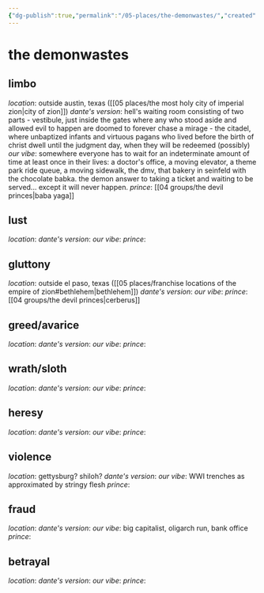 ```yaml
---
{"dg-publish":true,"permalink":"/05-places/the-demonwastes/","created":"2024-10-28T09:20:59.178-05:00","updated":"2025-02-20T16:10:28.549-06:00"}
---
```


# the demonwastes

## limbo
*location*: outside austin, texas ([[05 places/the most holy city of imperial zion\|city of zion]])
*dante's version*: hell's waiting room consisting of two parts
				- vestibule, just inside the gates where any who stood aside and allowed evil to happen are doomed to forever chase a mirage
				- the citadel, where unbaptized infants and virtuous pagans who lived before the birth of christ dwell until the judgment day, when they will be redeemed (possibly)
*our vibe*: somewhere everyone has to wait for an indeterminate amount of time at least once in their lives: a doctor's office, a moving elevator, a theme park ride queue, a moving sidewalk, the dmv, that bakery in seinfeld with the chocolate babka. the demon answer to taking a ticket and waiting to be served... except it will never happen.
*prince*: [[04 groups/the devil princes\|baba yaga]]
## lust
*location*: 
*dante's version*: 
*our vibe*: 
*prince*: 
## gluttony
*location*: outside el paso, texas ([[05 places/franchise locations of the empire of zion#bethlehem\|bethlehem]])
*dante's version*:
*our vibe*: 
*prince*: [[04 groups/the devil princes\|cerberus]]
## greed/avarice
*location*:
*dante's version*:
*our vibe*: 
*prince*:
## wrath/sloth
*location*:
*dante's version*:
*our vibe*: 
*prince*:
## heresy
*location*:
*dante's version*:
*our vibe*: 
*prince*:
## violence
*location*: gettysburg? shiloh?
*dante's version*:
*our vibe*: WWI trenches as approximated by stringy flesh
*prince*:
## fraud
*location*:
*dante's version*:
*our vibe*: big capitalist, oligarch run, bank office
*prince*:
## betrayal
*location*:
*dante's version*:
*our vibe*: 
*prince*: